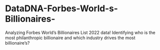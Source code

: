 # DataDNA-Forbes-World-s-Billionaires-
 Analyzing Forbes World’s Billionaires List 2022 data! Identifying who is the most philanthropic billionaire and which industry drives the most billionaire’s?
